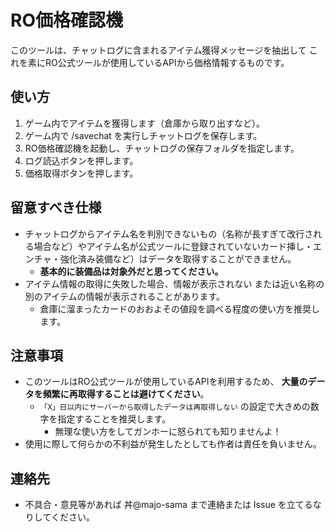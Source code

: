 # RO価格確認機

このツールは、チャットログに含まれるアイテム獲得メッセージを抽出して これを素にRO公式ツールが使用しているAPIから価格情報するものです。

## 使い方

1. ゲーム内でアイテムを獲得します（倉庫から取り出すなど）。
2. ゲーム内で /savechat を実行しチャットログを保存します。
3. RO価格確認機を起動し、チャットログの保存フォルダを指定します。
4. ログ読込ボタンを押します。
5. 価格取得ボタンを押します。

## 留意すべき仕様

- チャットログからアイテム名を判別できないもの（名称が長すぎて改行される場合など）やアイテム名が公式ツールに登録されていないカード挿し・エンチャ・強化済み装備など）はデータを取得することができません。
  - **基本的に装備品は対象外だと思ってください。**
- アイテム情報の取得に失敗した場合、情報が表示されない または近い名称の別のアイテムの情報が表示されることがあります。
  - 倉庫に溜まったカードのおおよその値段を調べる程度の使い方を推奨します。

## 注意事項

- このツールはRO公式ツールが使用しているAPIを利用するため、 **大量のデータを頻繁に再取得することは避けてください**。
  - `「X」日以内にサーバーから取得したデータは再取得しない` の設定で大きめの数字を指定することを推奨します。
    - 無理な使い方をしてガンホーに怒られても知りませんよ！
- 使用に際して何らかの不利益が発生したとしても作者は責任を負いません。

## 連絡先

- 不具合・意見等があれば 丼@majo-sama まで連絡または Issue を立てるなりしてください。
